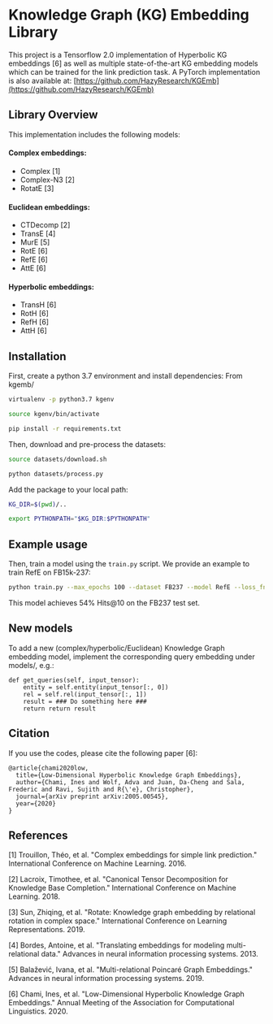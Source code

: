# Knowledge Graph (KG) Embedding Library

This project is a Tensorflow 2.0 implementation of Hyperbolic KG embeddings [6]
as well as multiple state-of-the-art KG embedding models which can be trained
for the link prediction task. A PyTorch implementation is also available at: [https://github.com/HazyResearch/KGEmb](https://github.com/HazyResearch/KGEmb)

## Library Overview

This implementation includes the following models:

#### Complex embeddings:

*   Complex [1]
*   Complex-N3 [2]
*   RotatE [3]

#### Euclidean embeddings:

*   CTDecomp [2]
*   TransE [4]
*   MurE [5]
*   RotE [6]
*   RefE [6]
*   AttE [6]

#### Hyperbolic embeddings:

*   TransH [6]
*   RotH [6]
*   RefH [6]
*   AttH [6]

## Installation

First, create a python 3.7 environment and install dependencies: From kgemb/

```bash
virtualenv -p python3.7 kgenv
```

```bash
source kgenv/bin/activate
```

```bash
pip install -r requirements.txt
```

Then, download and pre-process the datasets:

```bash
source datasets/download.sh
```

```bash
python datasets/process.py
```

Add the package to your local path:

```bash
KG_DIR=$(pwd)/..
```

```bash
export PYTHONPATH="$KG_DIR:$PYTHONPATH"
```

## Example usage

Then, train a model using the `train.py` script. We provide an example to train
RefE on FB15k-237:

```bash
python train.py --max_epochs 100 --dataset FB237 --model RefE --loss_fn SigmoidCrossEntropy --neg_sample_size -1 --data_dir data --optimizer Adagrad --lr 5e-2 --save_dir logs --rank 500 --entity_reg 1e-5 --rel_reg 1e-5 --patience 10 --valid 5 --save_model=false --save_logs=true --regularizer L3 --initializer GlorotNormal
```

This model achieves 54% Hits@10 on the FB237 test set.

## New models

To add a new (complex/hyperbolic/Euclidean) Knowledge Graph embedding model, implement the corresponding query embedding under models/, e.g.:

```
def get_queries(self, input_tensor):
    entity = self.entity(input_tensor[:, 0])
    rel = self.rel(input_tensor[:, 1])
    result = ### Do something here ###
    return return result
```

## Citation

If you use the codes, please cite the following paper [6]:

```
@article{chami2020low,
  title={Low-Dimensional Hyperbolic Knowledge Graph Embeddings},
  author={Chami, Ines and Wolf, Adva and Juan, Da-Cheng and Sala, Frederic and Ravi, Sujith and R{\'e}, Christopher},
  journal={arXiv preprint arXiv:2005.00545},
  year={2020}
}
```

## References

[1] Trouillon, Théo, et al. "Complex embeddings for simple link prediction."
International Conference on Machine Learning. 2016.

[2] Lacroix, Timothee, et al. "Canonical Tensor Decomposition for Knowledge Base
Completion." International Conference on Machine Learning. 2018.

[3] Sun, Zhiqing, et al. "Rotate: Knowledge graph embedding by relational
rotation in complex space." International Conference on Learning
Representations. 2019.

[4] Bordes, Antoine, et al. "Translating embeddings for modeling
multi-relational data." Advances in neural information processing systems. 2013.

[5] Balažević, Ivana, et al. "Multi-relational Poincaré Graph Embeddings."
Advances in neural information processing systems. 2019.

[6] Chami, Ines, et al. "Low-Dimensional Hyperbolic Knowledge Graph Embeddings."
Annual Meeting of the Association for Computational Linguistics. 2020.

